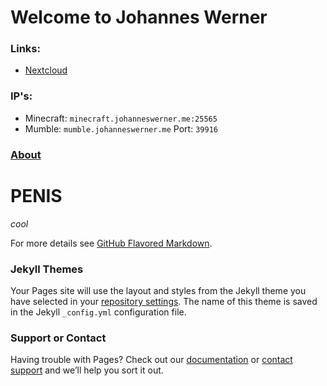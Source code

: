 # Welcome to Johannes Werner

### Links:

- [Nextcloud](https://nextcloud.johanneswerner.me:33180)

### IP's:

- Minecraft: `minecraft.johanneswerner.me:25565`
- Mumble: `mumble.johanneswerner.me`   Port: `39916`

### [About](https://jfwerner.github.io/about)

# PENIS

_cool_


For more details see [GitHub Flavored Markdown](https://guides.github.com/features/mastering-markdown/).

### Jekyll Themes

Your Pages site will use the layout and styles from the Jekyll theme you have selected in your [repository settings](https://github.com/jfwerner/jfwerner.github.io/settings). The name of this theme is saved in the Jekyll `_config.yml` configuration file.

### Support or Contact

Having trouble with Pages? Check out our [documentation](https://help.github.com/categories/github-pages-basics/) or [contact support](https://github.com/contact) and we’ll help you sort it out.
